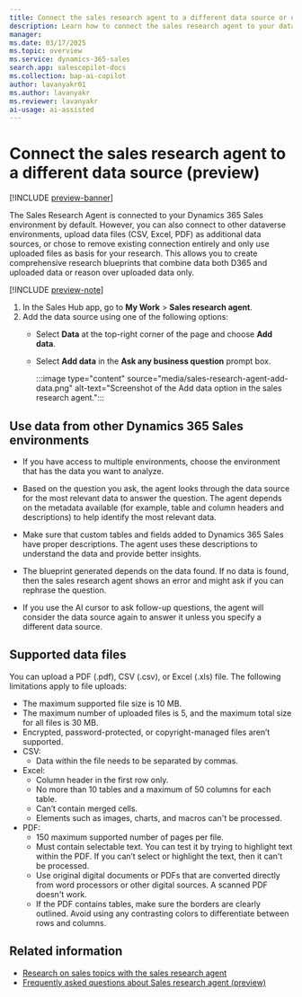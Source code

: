 ```yaml
---
title: Connect the sales research agent to a different data source or upload data (preview)
description: Learn how to connect the sales research agent to your data.
manager:
ms.date: 03/17/2025
ms.topic: overview
ms.service: dynamics-365-sales
search.app: salescopilot-docs
ms.collection: bap-ai-copilot
author: lavanyakr01
ms.author: lavanyakr
ms.reviewer: lavanyakr
ai-usage: ai-assisted
---
```


# Connect the sales research agent to a different data source (preview) 

[!INCLUDE [preview-banner](~/../shared-content/shared/preview-includes/preview-banner.md)]

The Sales Research Agent is connected to your Dynamics 365 Sales environment by default. However, you can also connect to other dataverse environments, upload data files (CSV, Excel, PDF) as additional data sources, or chose to remove existing connection entirely and only use uploaded files as basis for your research. This allows you to create comprehensive research blueprints that combine data both D365 and uploaded data or reason over uploaded data only.

[!INCLUDE [preview-note](~/../shared-content/shared/preview-includes/preview-note.md)]

1. In the Sales Hub app, go to **My Work** > **Sales research agent**.
1. Add the data source using one of the following options:
   - Select **Data** at the top-right corner of the page and choose **Add data**.
   - Select **Add data** in the **Ask any business question** prompt box.

        :::image type="content" source="media/sales-research-agent-add-data.png" alt-text="Screenshot of the Add data option in the sales research agent.":::

## Use data from other Dynamics 365 Sales environments

- If you have access to multiple environments, choose the environment that has the data you want to analyze.

- Based on the question you ask, the agent looks through the data source for the most relevant data to answer the question. The agent depends on the metadata available (for example, table and column headers and descriptions) to help identify the most relevant data. 
- Make sure that custom tables and fields added to Dynamics 365 Sales have proper descriptions. The agent uses these descriptions to understand the data and provide better insights.
- The blueprint generated depends on the data found. If no data is found, then the sales research agent shows an error and might ask if you can rephrase the question.  
- If you use the AI cursor to ask follow-up questions, the agent will consider the data source again to answer it unless you specify a different data source.  

## Supported data files

You can upload a PDF (.pdf), CSV (.csv), or Excel (.xls) file. The following limitations apply to file uploads:

- The maximum supported file size is 10 MB. 
- The maximum number of uploaded files is 5, and the maximum total size for all files is 30 MB. 
- Encrypted, password-protected, or copyright-managed files aren’t supported.
- CSV:
    - Data within the file needs to be separated by commas.
- Excel:
    - Column header in the first row only.
    - No more than 10 tables and a maximum of 50 columns for each table.
    - Can’t contain merged cells.
    - Elements such as images, charts, and macros can't be processed.
- PDF:
    - 150 maximum supported number of pages per file.
    - Must contain selectable text. You can test it by trying to highlight text within the PDF. If you can’t select or highlight the text, then it can't be processed.
    - Use original digital documents or PDFs that are converted directly from word processors or other digital sources. A scanned PDF doesn't work.
    - If the PDF contains tables, make sure the borders are clearly outlined. Avoid using any contrasting colors to differentiate between rows and columns.

## Related information

- [Research on sales topics with the sales research agent](use-sales-research-agent.md)
- [Frequently asked questions about Sales research agent (preview)](faqs-sales-research-agent.md)
